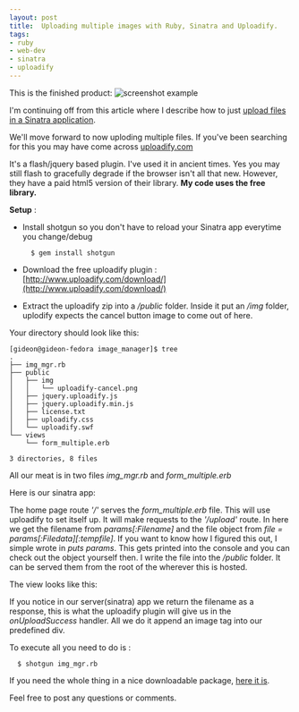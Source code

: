 ```yaml
---
layout: post
title:  Uploading multiple images with Ruby, Sinatra and Uploadify.
tags:
- ruby
- web-dev
- sinatra
- uploadify
---
```


This is the finished product:
<img src='http://i.imgur.com/jUwZVYx.png' alt="screenshot example" />

I'm continuing off from this article where I describe how to just [upload files in a Sinatra application](http://www.gideondsouza.com/blog/uploading-images-with-ruby-and-sinatra/).

We'll move forward to now uploding multiple files. If you've been searching for this you may have come across [uploadify.com](www.uploadify.com)

It's a flash/jquery based plugin. I've used it in ancient times. Yes you may still flash to gracefully degrade if the browser isn't all that new. However, they have a paid html5 version of their library. **My code uses the free library.**

**Setup** :

* Install shotgun so you don't have to reload your Sinatra app everytime you change/debug

        $ gem install shotgun
* Download the free uploadify plugin : [http://www.uploadify.com/download/](http://www.uploadify.com/download/)
* Extract the uploadify zip into a _/public_ folder. Inside it put an _/img_ folder, uplodify expects the cancel button image to come out of here.

Your directory should look like this:

    [gideon@gideon-fedora image_manager]$ tree
    .
    ├── img_mgr.rb
    ├── public
    │   ├── img
    │   │   └── uploadify-cancel.png
    │   ├── jquery.uploadify.js
    │   ├── jquery.uploadify.min.js
    │   ├── license.txt
    │   ├── uploadify.css
    │   └── uploadify.swf
    └── views
        └── form_multiple.erb

    3 directories, 8 files

All our meat is in two files _img_mgr.rb_ and _form_multiple.erb_

Here is our sinatra app:

<script src="https://gist.github.com/gideondsouza/59f1d9ccb2551d0c06e8c47351a063f8.js"></script>

The home page route _'/'_ serves the _form_multiple.erb_ file. This will use uploadify to set itself up. It will make requests to the _'/upload'_ route. In here we get the filename from _params[:Filename]_ and the file object from _file = params[:Filedata][:tempfile]_. If you want to know how I figured this out, I simple wrote in _puts params_. This gets printed into the console and you can check out the object yourself then. I write the file into the _/public_ folder. It can be served them from the root of the wherever this is hosted.

The view looks like this:

<script src="https://gist.github.com/gideondsouza/1367104cfc8a83c4b5c924fe467d6032.js"></script>

If you notice in our server(sinatra) app we return the filename as a response, this is what the uploadify plugin will give us in the _onUploadSuccess_ handler. All we do it append an image tag into our predefined div.

To execute all you need to do is :

      $ shotgun img_mgr.rb

If you need the whole thing in a nice downloadable package, [here it is](/assets/image_manager.zip).

Feel free to post any questions or comments.

